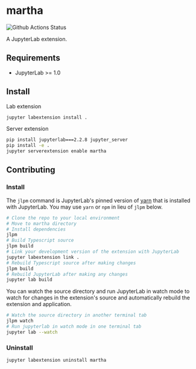 # martha

![Github Actions Status](https://github.com/marthacryan/martha/workflows/Build/badge.svg)

A JupyterLab extension.


## Requirements

* JupyterLab >= 1.0

## Install
Lab extension
```bash
jupyter labextension install .
```
Server extension
```bash
pip install jupyterlab===2.2.8 jupyter_server
pip install -e .
jupyter serverextension enable martha
```

## Contributing

### Install

The `jlpm` command is JupyterLab's pinned version of
[yarn](https://yarnpkg.com/) that is installed with JupyterLab. You may use
`yarn` or `npm` in lieu of `jlpm` below.

```bash
# Clone the repo to your local environment
# Move to martha directory
# Install dependencies
jlpm
# Build Typescript source
jlpm build
# Link your development version of the extension with JupyterLab
jupyter labextension link .
# Rebuild Typescript source after making changes
jlpm build
# Rebuild JupyterLab after making any changes
jupyter lab build
```

You can watch the source directory and run JupyterLab in watch mode to watch for changes in the extension's source and automatically rebuild the extension and application.

```bash
# Watch the source directory in another terminal tab
jlpm watch
# Run jupyterlab in watch mode in one terminal tab
jupyter lab --watch
```

### Uninstall

```bash
jupyter labextension uninstall martha
```

